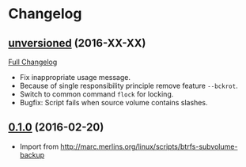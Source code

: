 # Changelog

## [unversioned](https://github.com/martin-v/btrfs-subvolume-backup/) (2016-XX-XX)
[Full Changelog](https://github.com/martin-v/btrfs-subvolume-backup/compare/0.1.0...HEAD)

- Fix inappropriate usage message.
- Because of single responsibility principle remove feature `--bckrot`.
- Switch to common command `flock` for locking.
- Bugfix: Script fails when source volume contains slashes.


## [0.1.0](https://github.com/martin-v/btrfs-subvolume-backup/tree/0.1.0) (2016-02-20)

- Import from http://marc.merlins.org/linux/scripts/btrfs-subvolume-backup
